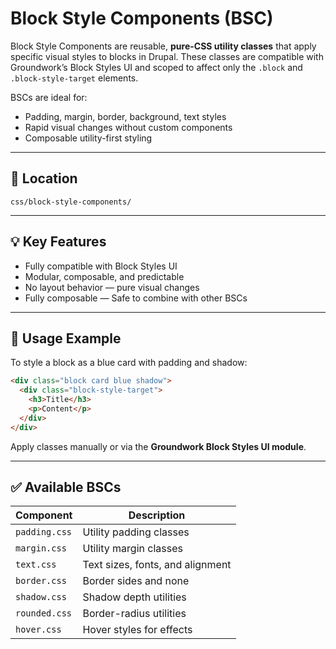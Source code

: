 # Block Style Components (BSC)

Block Style Components are reusable, **pure-CSS utility classes** that apply specific visual styles to blocks in Drupal. These classes are compatible with Groundwork’s Block Styles UI and scoped to affect only the `.block` and `.block-style-target` elements.

BSCs are ideal for:
- Padding, margin, border, background, text styles
- Rapid visual changes without custom components
- Composable utility-first styling

---

## 📁 Location

```text
css/block-style-components/
```

---

## 💡 Key Features

- Fully compatible with Block Styles UI
- Modular, composable, and predictable
- No layout behavior — pure visual changes
- Fully composable — Safe to combine with other BSCs

---

## 🧹 Usage Example

To style a block as a blue card with padding and shadow:

```html
<div class="block card blue shadow">
  <div class="block-style-target">
    <h3>Title</h3>
    <p>Content</p>
  </div>
</div>
```

Apply classes manually or via the **Groundwork Block Styles UI module**.

---

## ✅ Available BSCs

| Component           | Description                  |
|---------------------|------------------------------|
| `padding.css`       | Utility padding classes       |
| `margin.css`        | Utility margin classes        |
| `text.css`          | Text sizes, fonts, and alignment |
| `border.css`        | Border sides and none         |
| `shadow.css`        | Shadow depth utilities        |
| `rounded.css`       | Border-radius utilities       |
| `hover.css`         | Hover styles for effects      |
